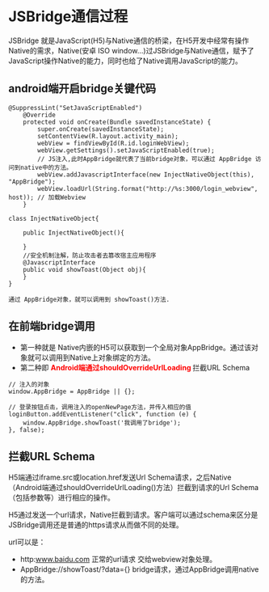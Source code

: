 # JSBridge通信过程

JSBridge 就是JavaScript(H5)与Native通信的桥梁，在H5开发中经常有操作Native的需求，Native(安卓 ISO window...)过JSBridge与Native通信，赋予了JavaScript操作Native的能力，同时也给了Native调用JavaScript的能力。

## android端开启bridge关键代码

```angular2html
@SuppressLint("SetJavaScriptEnabled")
    @Override
    protected void onCreate(Bundle savedInstanceState) {
        super.onCreate(savedInstanceState);
        setContentView(R.layout.activity_main);
        webView = findViewById(R.id.loginWebView);
        webView.getSettings().setJavaScriptEnabled(true);
        // JS注入,此时AppBridge就代表了当前bridge对象，可以通过 AppBridge 访问到native中的方法。
        webView.addJavascriptInterface(new InjectNativeObject(this), "AppBridge");
        webView.loadUrl(String.format("http://%s:3000/login_webview", host)); // 加载Webview
    }

class InjectNativeObject{

    public InjectNativeObject(){
    
    }
    //安全机制注解，防止攻击者去篡改宿主应用程序
    @JavascriptInterface
    public void showToast(Object obj){
    }
}

通过 AppBridge对象，就可以调用到 showToast()方法.
```


## 在前端bridge调用

- 第一种就是 Native内嵌的H5可以获取到一个全局对象AppBridge。通过该对象就可以调用到Native上对象绑定的方法。
- 第二种即 **<font color="red"> Android端通过shouldOverrideUrlLoading  </font>** 拦截URL Schema

```angular2html
// 注入的对象
window.AppBridge = AppBridge || {}; 

// 登录按钮点击，调用注入的openNewPage方法，并传入相应的值
loginButton.addEventListener("click", function (e) {
    window.AppBridge.showToast('我调用了bridge');
}, false);
```


## 拦截URL Schema

H5端通过iframe.src或location.href发送Url Schema请求，之后Native（Android端通过shouldOverrideUrlLoading()方法）拦截到请求的Url Schema（包括参数等）进行相应的操作。

H5通过发送一个url请求，Native拦截到请求。客户端可以通过schema来区分是JSBridge调用还是普通的https请求从而做不同的处理。

url可以是：

- http:www.baidu.com 正常的url请求 交给webview对象处理。
- AppBridge://showToast/?data={} bridge请求，通过AppBridge调用native的方法。




